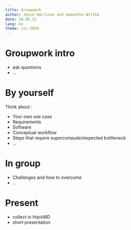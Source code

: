 ```yaml
--- 
title: Groupwork
author: Jesse Harrison and Samantha Wittke
date: 10.05.22
lang: en
theme: csc-2019
---
```


# Groupwork intro

* ask questions
* ...

# By yourself

Think about :

* Your own use case
* Requirements
* Software
* Conceptual workflow
* Steps that require supercomputer/expected bottleneck
* ...


# In group 

* Challenges and how to overcome
* ..



# Present

* collect in HackMD
* short presentation
